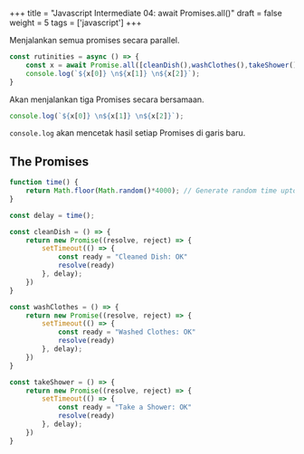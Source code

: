 +++
title = "Javascript Intermediate 04: await Promises.all()"
draft = false
weight = 5
tags = ['javascript']
+++

Menjalankan semua promises secara parallel.

```js
const rutinities = async () => {
    const x = await Promise.all([cleanDish(),washClothes(),takeShower()])
    console.log(`${x[0]} \n${x[1]} \n${x[2]}`);
}
```
Akan menjalankan tiga Promises secara bersamaan.
```js
console.log(`${x[0]} \n${x[1]} \n${x[2]}`);
```
`console.log` akan mencetak hasil setiap Promises di garis baru.

## The Promises

```js
function time() {
    return Math.floor(Math.random()*4000); // Generate random time upto 4s
}

const delay = time();

const cleanDish = () => {
    return new Promise((resolve, reject) => {
        setTimeout(() => {
            const ready = "Cleaned Dish: OK"
            resolve(ready)
        }, delay);
    })
}

const washClothes = () => {
    return new Promise((resolve, reject) => {
        setTimeout(() => {
            const ready = "Washed Clothes: OK"
            resolve(ready)
        }, delay);
    })
}

const takeShower = () => {
    return new Promise((resolve, reject) => {
        setTimeout(() => {
            const ready = "Take a Shower: OK"
            resolve(ready)
        }, delay);
    })
}
```